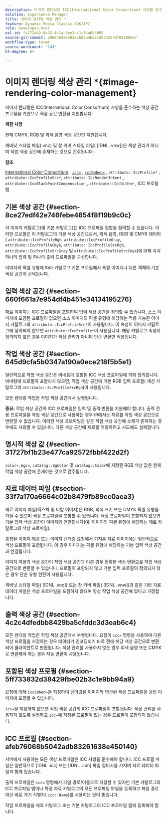 ```yaml
---
description: 이미지 렌더링은 ICC(International Color Consortium) 사양을 준수하는 색상 공간 프로필을 기반으로 색상 공간 변환을 지원합니다.
solution: Experience Manager
title: 이미지 렌더링 색상 관리 *
feature: Dynamic Media Classic,SDK/API
role: Developer,User
exl-id: fa772ab2-8a32-4c1a-9ee3-c1cf4a0b3095
source-git-commit: 206e4643e3926cb85b4be2189743578f88180be7
workflow-type: tm+mt
source-wordcount: '743'
ht-degree: 0%

---
```


# 이미지 렌더링 색상 관리 *{#image-rendering-color-management}

이미지 렌더링은 ICC(International Color Consortium) 사양을 준수하는 색상 공간 프로필을 기반으로 색상 공간 변환을 지원합니다.

**제한 사항**

현재 CMYK, RGB 및 회색 음영 색상 공간만 지원됩니다.

캐비닛 스타일 파일(.vnc) 및 창 커버 스타일 파일( [!DNL .vnw])은 색상 관리가 아니며 작업 색상 공간에 존재하는 것으로 간주됩니다.

**참조**

[International Color Consortium](http://www.color.org/index.xalter) ,  [ `icc=`](../../../../../ir-api/http-protocol/image-rendering-api-ref/c-ir-http-protocol-ref/c-ir-http-protocol-command-reference/r-ir-icc.md#reference-86a2fff3cef24982ad2063d977a16e06) ,  [ `iccEmbed=`](../../../../../ir-api/http-protocol/image-rendering-api-ref/c-ir-http-protocol-ref/c-ir-http-protocol-command-reference/r-ir-iccembed.md#reference-47a433138c7c4b29b9b29871b2491a7f) ,  `attribute::IccProfile*` ,  `attribute::IccProfileSrc*`,  `attribute::IccRenderIntent` ,  `attribute::IccBlackPointCompensation` ,  `attribute::IccDither` , ICC 프로필 맵

## 기본 색상 공간 {#section-8ce27edf42e746febe4654f8f19b9c0c}

각 이미지 카탈로그(및 기본 카탈로그)는 ICC 프로파일 집합을 정의할 수 있습니다. 이러한 프로필은 이 카탈로그의 기본 색상 공간으로서, 회색 음영, RGB 및 CMYK 데이터( `attribute::IccProfileRgb`, `attribute::IccProfileGray`, `attribute::IccProfileCmyk`, `attribute::IccProfileSrcRgb`, `attribute::IccProfileSrcGray` 및 `attribute::IccProfileSrcCmyk`)에 대해 각각 하나의 입력 및 하나의 출력 프로파일을 구성합니다.

이미지의 픽셀 유형에 따라 카탈로그 기본 프로필에서 특정 이미지나 다른 객체의 기본 색상 공간이 선택됩니다.

## 입력 색상 공간 {#section-660f661a7e954df4b451e34134195276}

재료 이미지는 ICC 프로파일을 포함하여 입력 색상 공간을 정의할 수 있습니다. 소스 이미지에 포함된 프로필이 없으면 소스 이미지의 픽셀 유형에 해당하는 적용 가능한 이미지 카탈로그의 `attribute::IccProfileSrc*`이 사용됩니다. 이 속성이 이미지 카탈로그에 정의되지 않으면 `attribute::IccProfile*`이 사용됩니다. 해당 카탈로그 속성이 정의되지 않은 경우 이미지가 색상 관리가 아니며 단순 변환만 적용됩니다.

## 작업 색상 공간 {#section-645d9cfa5b0347a190a0ece218f5b5e1}

일반적으로 작업 색상 공간은 비네트에 포함된 ICC 색상 프로파일에 의해 정의됩니다. 비네팅에 프로필이 포함되지 않으면, 작업 색상 공간에 기본 RGB 입력 프로필( 세션 카탈로그의 `attribute::IccProfileSrcRgb`)이 사용됩니다.

모든 렌더링 작업은 작업 색상 공간에서 실행됩니다.

**중요:** 작업 색상 공간의 ICC 프로파일은 입력 및 출력 변환을 지원해야 합니다. 출력 전용 프로파일을 작업 색상 공간으로 사용하는 경우 IR에서는 재료를 작업 색상 공간으로 변환할 수 없습니다. 이러한 색상 프로파일은 같은 작업 색상 공간에 소재가 존재하는 경우에도 사용할 수 있습니다. 다른 색상 공간에 재료를 적용하려고 시도해도 실패합니다.

## 명시적 색상 값 {#section-31727bf1b23e477ca92572fbbf422d2f}

`color=`, `bgc=`, `catalog::BgColor` 및 `catalog::Color`에 지정된 RGB 색상 값은 현재 작업 색상 공간에 존재하는 것으로 간주됩니다.

## 자료 데이터 파일 {#section-33f7a170a6664c02b8479fb89cc0aea3}

재료 이미지 파일(텍스쳐 및 디칼 이미지)은 RGB, 회색 크기 또는 CMYK 픽셀 유형을 가질 수 있으며 색상 프로파일을 포함할 수 있습니다. 색상 프로파일이 포함되지 않으면 기본 입력 색상 공간이 이미지와 연관됩니다(예: 이미지의 픽셀 유형에 해당하는 재료 카탈로그의 색상 프로파일).

중첩된 이미지 제공 또는 이미지 렌더링 요청에서 가져온 자료 이미지에는 일반적으로 색상 프로필이 포함됩니다. 이 경우 이미지는 픽셀 유형에 해당하는 기본 입력 색상 공간과 연결됩니다.

이미지 파일의 색상 공간이 작업 색상 공간과 다른 경우 정확한 색상 변환으로 작업 색상 공간으로 변환할 수 있습니다. 프로필이 포함되지 않고 기본 입력 프로필이 정의되지 않은 경우 단순 유형 전환이 사용됩니다.

캐비닛 스타일 파일( [!DNL .vnc]) 또는 창 커버 파일( [!DNL .vnw])과 같은 기타 자료 데이터 파일은 색상 프로파일을 포함하지 않으며 항상 작업 색상 공간에 있다고 가정합니다.

## 출력 색상 공간 {#section-4c2c4dfedbb8429ba5cfddc3d3eab6c4}

모든 렌더링 작업은 작업 색상 공간에서 수행됩니다. 요청이 `icc=` 명령을 사용하여 다른 색상 프로필을 지정하는 경우 데이터가 인코딩되기 바로 전에 해당 색상 공간으로 변환되어 클라이언트로 반환됩니다. 색상 관리를 사용하지 않는 경우 회색 음영 또는 CMYK로 변환해야 하는 경우 자동 변환이 사용됩니다.

## 포함된 색상 프로필 {#section-5ff733832d38429fbe02b3c1e9bb94a9}

요청에 대해 `iccEmbed=`을 지정하여 렌더링된 이미지와 연관된 색상 프로파일을 응답 이미지에 포함할 수 있습니다.

`icc=`을 지정하지 않으면 작업 색상 공간의 ICC 프로파일이 포함됩니다. 색상 관리를 사용하지 않도록 설정하고 `icc=`에 지정된 프로필이 없는 경우 프로필이 포함되지 않습니다.

## ICC 프로필 {#section-afeb76068b5042adb83261638e450140}

서버에서 사용하는 모든 색상 프로파일은 ICC 사양을 준수해야 합니다. ICC 프로필 파일은 일반적으로 [!DNL .icc] 또는 [!DNL .icm] 파일 접미사를 가지며 자료 데이터 파일과 함께 있습니다.

출력 프로파일은 `icc=` 명령에서 파일 경로/이름으로 지정할 수 있지만 기본 카탈로그의 ICC 프로파일 맵이나 특정 자료 카탈로그의 모든 프로파일 파일을 등록하고 파일 경로 대신 바로 가기 식별자( `icc::Name`)를 사용하는 것이 좋습니다.

작업 프로파일을 재료 카탈로그 또는 기본 카탈로그의 ICC 프로파일 맵에 등록해야 합니다.
